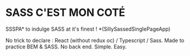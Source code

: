 # SASS C'EST MON COTÉ

SSSPA* to indulge SASS at it's finest ! *(SillySassedSinglePageApp)

No trick to declare : React (without redux oc) / Typescript / Sass.
Made to practice BEM & SASS.
No back end.
Simple.
Easy.
